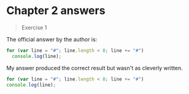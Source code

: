 
# Chapter 2 answers

>Exercise 1

The official answer by the author is:

```javascript
for (var line = "#"; line.length < 8; line += "#")
  console.log(line);
  ```
  
  My answer produced the correct result but wasn't as cleverly written.
  
  ```javascript
for (var line = "#"; line.length < 8; line += "#")
  console.log(line);
  ```
